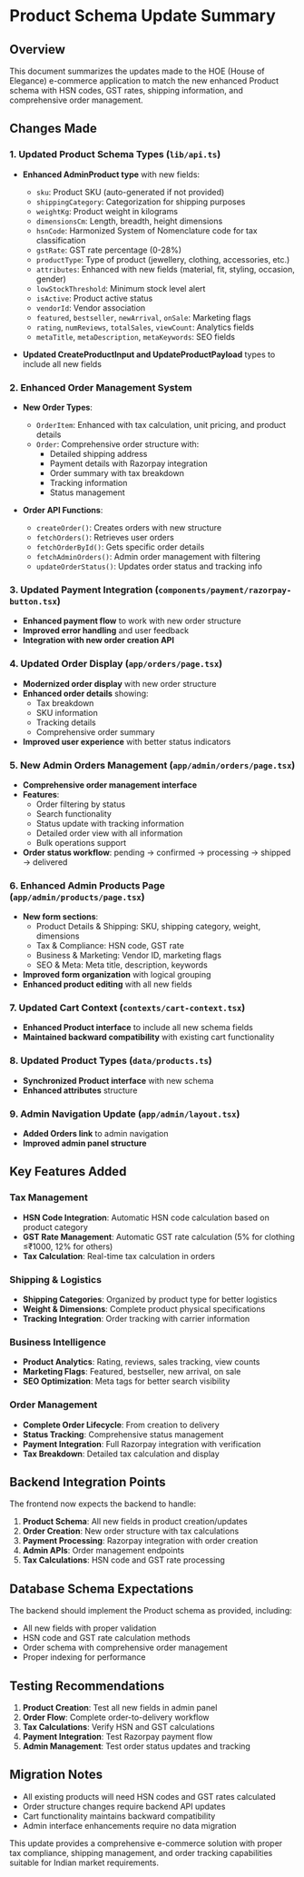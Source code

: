 # Product Schema Update Summary

## Overview
This document summarizes the updates made to the HOE (House of Elegance) e-commerce application to match the new enhanced Product schema with HSN codes, GST rates, shipping information, and comprehensive order management.

## Changes Made

### 1. Updated Product Schema Types (`lib/api.ts`)
- **Enhanced AdminProduct type** with new fields:
  - `sku`: Product SKU (auto-generated if not provided)
  - `shippingCategory`: Categorization for shipping purposes
  - `weightKg`: Product weight in kilograms
  - `dimensionsCm`: Length, breadth, height dimensions
  - `hsnCode`: Harmonized System of Nomenclature code for tax classification
  - `gstRate`: GST rate percentage (0-28%)
  - `productType`: Type of product (jewellery, clothing, accessories, etc.)
  - `attributes`: Enhanced with new fields (material, fit, styling, occasion, gender)
  - `lowStockThreshold`: Minimum stock level alert
  - `isActive`: Product active status
  - `vendorId`: Vendor association
  - `featured`, `bestseller`, `newArrival`, `onSale`: Marketing flags
  - `rating`, `numReviews`, `totalSales`, `viewCount`: Analytics fields
  - `metaTitle`, `metaDescription`, `metaKeywords`: SEO fields

- **Updated CreateProductInput and UpdateProductPayload** types to include all new fields

### 2. Enhanced Order Management System
- **New Order Types**:
  - `OrderItem`: Enhanced with tax calculation, unit pricing, and product details
  - `Order`: Comprehensive order structure with:
    - Detailed shipping address
    - Payment details with Razorpay integration
    - Order summary with tax breakdown
    - Tracking information
    - Status management

- **Order API Functions**:
  - `createOrder()`: Creates orders with new structure
  - `fetchOrders()`: Retrieves user orders
  - `fetchOrderById()`: Gets specific order details
  - `fetchAdminOrders()`: Admin order management with filtering
  - `updateOrderStatus()`: Updates order status and tracking info

### 3. Updated Payment Integration (`components/payment/razorpay-button.tsx`)
- **Enhanced payment flow** to work with new order structure
- **Improved error handling** and user feedback
- **Integration with new order creation API**

### 4. Updated Order Display (`app/orders/page.tsx`)
- **Modernized order display** with new order structure
- **Enhanced order details** showing:
  - Tax breakdown
  - SKU information
  - Tracking details
  - Comprehensive order summary
- **Improved user experience** with better status indicators

### 5. New Admin Orders Management (`app/admin/orders/page.tsx`)
- **Comprehensive order management interface**
- **Features**:
  - Order filtering by status
  - Search functionality
  - Status update with tracking information
  - Detailed order view with all information
  - Bulk operations support
- **Order status workflow**: pending → confirmed → processing → shipped → delivered

### 6. Enhanced Admin Products Page (`app/admin/products/page.tsx`)
- **New form sections**:
  - Product Details & Shipping: SKU, shipping category, weight, dimensions
  - Tax & Compliance: HSN code, GST rate
  - Business & Marketing: Vendor ID, marketing flags
  - SEO & Meta: Meta title, description, keywords
- **Improved form organization** with logical grouping
- **Enhanced product editing** with all new fields

### 7. Updated Cart Context (`contexts/cart-context.tsx`)
- **Enhanced Product interface** to include all new schema fields
- **Maintained backward compatibility** with existing cart functionality

### 8. Updated Product Types (`data/products.ts`)
- **Synchronized Product interface** with new schema
- **Enhanced attributes** structure

### 9. Admin Navigation Update (`app/admin/layout.tsx`)
- **Added Orders link** to admin navigation
- **Improved admin panel structure**

## Key Features Added

### Tax Management
- **HSN Code Integration**: Automatic HSN code calculation based on product category
- **GST Rate Management**: Automatic GST rate calculation (5% for clothing ≤₹1000, 12% for others)
- **Tax Calculation**: Real-time tax calculation in orders

### Shipping & Logistics
- **Shipping Categories**: Organized by product type for better logistics
- **Weight & Dimensions**: Complete product physical specifications
- **Tracking Integration**: Order tracking with carrier information

### Business Intelligence
- **Product Analytics**: Rating, reviews, sales tracking, view counts
- **Marketing Flags**: Featured, bestseller, new arrival, on sale
- **SEO Optimization**: Meta tags for better search visibility

### Order Management
- **Complete Order Lifecycle**: From creation to delivery
- **Status Tracking**: Comprehensive status management
- **Payment Integration**: Full Razorpay integration with verification
- **Tax Breakdown**: Detailed tax calculation and display

## Backend Integration Points

The frontend now expects the backend to handle:

1. **Product Schema**: All new fields in product creation/updates
2. **Order Creation**: New order structure with tax calculations
3. **Payment Processing**: Razorpay integration with order creation
4. **Admin APIs**: Order management endpoints
5. **Tax Calculations**: HSN code and GST rate processing

## Database Schema Expectations

The backend should implement the Product schema as provided, including:
- All new fields with proper validation
- HSN code and GST rate calculation methods
- Order schema with comprehensive order management
- Proper indexing for performance

## Testing Recommendations

1. **Product Creation**: Test all new fields in admin panel
2. **Order Flow**: Complete order-to-delivery workflow
3. **Tax Calculations**: Verify HSN and GST calculations
4. **Payment Integration**: Test Razorpay payment flow
5. **Admin Management**: Test order status updates and tracking

## Migration Notes

- All existing products will need HSN codes and GST rates calculated
- Order structure changes require backend API updates
- Cart functionality maintains backward compatibility
- Admin interface enhancements require no data migration

This update provides a comprehensive e-commerce solution with proper tax compliance, shipping management, and order tracking capabilities suitable for Indian market requirements.
